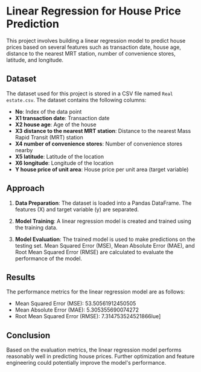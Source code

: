 # Linear Regression for House Price Prediction

This project involves building a linear regression model to predict house prices based on several features such as transaction date, house age, distance to the nearest MRT station, number of convenience stores, latitude, and longitude.

## Dataset

The dataset used for this project is stored in a CSV file named `Real estate.csv`. The dataset contains the following columns:

- **No**: Index of the data point
- **X1 transaction date**: Transaction date
- **X2 house age**: Age of the house
- **X3 distance to the nearest MRT station**: Distance to the nearest Mass Rapid Transit (MRT) station
- **X4 number of convenience stores**: Number of convenience stores nearby
- **X5 latitude**: Latitude of the location
- **X6 longitude**: Longitude of the location
- **Y house price of unit area**: House price per unit area (target variable)

## Approach

1. **Data Preparation**: The dataset is loaded into a Pandas DataFrame. The features (X) and target variable (y) are separated.

2. **Model Training**: A linear regression model is created and trained using the training data.

3. **Model Evaluation**: The trained model is used to make predictions on the testing set. Mean Squared Error (MSE), Mean Absolute Error (MAE), and Root Mean Squared Error (RMSE) are calculated to evaluate the performance of the model.

## Results

The performance metrics for the linear regression model are as follows:

- Mean Squared Error (MSE): 53.50561912450505
- Mean Absolute Error (MAE): 5.305355690074272
- Root Mean Squared Error (RMSE): 7.314753524521866lue]

## Conclusion

Based on the evaluation metrics, the linear regression model performs reasonably well in predicting house prices. Further optimization and feature engineering could potentially improve the model's performance.

